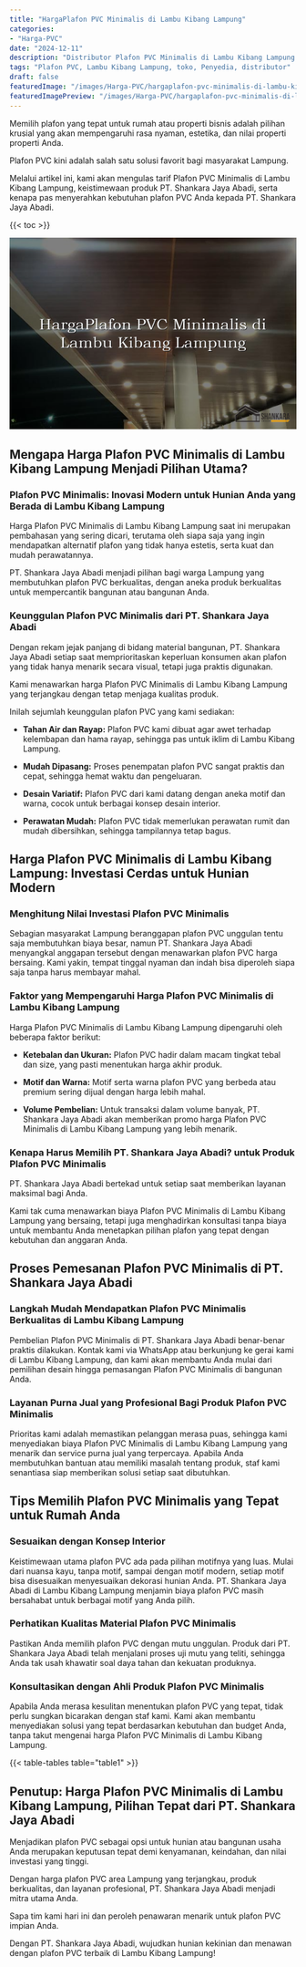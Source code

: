 ```yaml
---
title: "HargaPlafon PVC Minimalis di Lambu Kibang Lampung"
categories:
- "Harga-PVC"
date: "2024-12-11"
description: "Distributor Plafon PVC Minimalis di Lambu Kibang Lampung untuk hunian, perkantoran, serta toko. Produk terbaik, variasi motif, variasi warna modern, beserta layanan instalasi ditangani oleh tenaga ahli ahli dan kepastian resmi!|Servis penjualan Plafon PVC Minimalis di Lambu Kibang Lampung bagi kebutuhan rumah, kantor, atau toko, dengan produk unggulan dan penempatan oleh teknisi profesional serta jaminan resmi.|Pilihan Plafon PVC Minimalis di Lambu Kibang Lampung yang terpercaya untuk hunian, office, dan gerai, dengan material terbaik dan instalasi ditangani oleh tenaga ahli berpengalaman serta jaminan resmi.|Penjualan Plafon PVC Minimalis di Lambu Kibang Lampung untuk tempat tinggal, office, serta gerai, beserta produk terbaik dan pemasangan ditangani oleh tim berpengalaman, disertai dengan kepastian resmi.}"
tags: "Plafon PVC, Lambu Kibang Lampung, toko, Penyedia, distributor"
draft: false
featuredImage: "/images/Harga-PVC/hargaplafon-pvc-minimalis-di-lambu-kibang-lampung.png"
featuredImagePreview: "/images/Harga-PVC/hargaplafon-pvc-minimalis-di-lambu-kibang-lampung.png"
---
```


Memilih plafon yang tepat untuk rumah atau properti bisnis adalah pilihan krusial yang akan mempengaruhi rasa nyaman, estetika, dan nilai properti properti Anda.

Plafon PVC kini adalah salah satu solusi favorit bagi masyarakat Lampung.

Melalui artikel ini, kami akan mengulas tarif Plafon PVC Minimalis di Lambu Kibang Lampung, keistimewaan produk PT. Shankara Jaya Abadi, serta kenapa pas menyerahkan kebutuhan plafon PVC Anda kepada PT. Shankara Jaya Abadi.

{{< toc >}}

![HargaPlafon PVC Minimalis di Lambu Kibang Lampung](/images/Harga-PVC/HargaPlafon-PVC-Minimalis-di-Lambu-Kibang-Lampung.png)

## Mengapa Harga Plafon PVC Minimalis di Lambu Kibang Lampung Menjadi Pilihan Utama?

### Plafon PVC Minimalis: Inovasi Modern untuk Hunian Anda yang Berada di Lambu Kibang Lampung

Harga Plafon PVC Minimalis di Lambu Kibang Lampung saat ini merupakan pembahasan yang sering dicari, terutama oleh siapa saja yang ingin mendapatkan alternatif plafon yang tidak hanya estetis, serta kuat dan mudah perawatannya.

PT. Shankara Jaya Abadi menjadi pilihan bagi warga Lampung yang membutuhkan plafon PVC berkualitas, dengan aneka produk berkualitas untuk mempercantik bangunan atau bangunan Anda.

### Keunggulan Plafon PVC Minimalis dari PT. Shankara Jaya Abadi

Dengan rekam jejak panjang di bidang material bangunan, PT. Shankara Jaya Abadi setiap saat memprioritaskan keperluan konsumen akan plafon yang tidak hanya menarik secara visual, tetapi juga praktis digunakan.

Kami menawarkan harga Plafon PVC Minimalis di Lambu Kibang Lampung yang terjangkau dengan tetap menjaga kualitas produk.

Inilah sejumlah keunggulan plafon PVC yang kami sediakan:

- **Tahan Air dan Rayap:** Plafon PVC kami dibuat agar awet terhadap kelembapan dan hama rayap, sehingga pas untuk iklim di Lambu Kibang Lampung.

- **Mudah Dipasang:** Proses penempatan plafon PVC sangat praktis dan cepat, sehingga hemat waktu dan pengeluaran.

- **Desain Variatif:** Plafon PVC dari kami datang dengan aneka motif dan warna, cocok untuk berbagai konsep desain interior.

- **Perawatan Mudah:** Plafon PVC tidak memerlukan perawatan rumit dan mudah dibersihkan, sehingga tampilannya tetap bagus.

## Harga Plafon PVC Minimalis di Lambu Kibang Lampung: Investasi Cerdas untuk Hunian Modern

### Menghitung Nilai Investasi Plafon PVC Minimalis

Sebagian masyarakat Lampung beranggapan plafon PVC unggulan tentu saja membutuhkan biaya besar, namun PT. Shankara Jaya Abadi menyangkal anggapan tersebut dengan menawarkan plafon PVC harga bersaing. Kami yakin, tempat tinggal nyaman dan indah bisa diperoleh siapa saja tanpa harus membayar mahal.

### Faktor yang Mempengaruhi Harga Plafon PVC Minimalis di Lambu Kibang Lampung

Harga Plafon PVC Minimalis di Lambu Kibang Lampung dipengaruhi oleh beberapa faktor berikut:

- **Ketebalan dan Ukuran:** Plafon PVC hadir dalam macam tingkat tebal dan size, yang pasti menentukan harga akhir produk.

- **Motif dan Warna:** Motif serta warna plafon PVC yang berbeda atau premium sering dijual dengan harga lebih mahal.

- **Volume Pembelian:** Untuk transaksi dalam volume banyak, PT. Shankara Jaya Abadi akan memberikan promo harga Plafon PVC Minimalis di Lambu Kibang Lampung yang lebih menarik.

### Kenapa Harus Memilih PT. Shankara Jaya Abadi? untuk Produk Plafon PVC Minimalis

PT. Shankara Jaya Abadi bertekad untuk setiap saat memberikan layanan maksimal bagi Anda.

Kami tak cuma menawarkan biaya Plafon PVC Minimalis di Lambu Kibang Lampung yang bersaing, tetapi juga menghadirkan konsultasi tanpa biaya untuk membantu Anda menetapkan pilihan plafon yang tepat dengan kebutuhan dan anggaran Anda.

## Proses Pemesanan Plafon PVC Minimalis di PT. Shankara Jaya Abadi

### Langkah Mudah Mendapatkan Plafon PVC Minimalis Berkualitas di Lambu Kibang Lampung

Pembelian Plafon PVC Minimalis di PT. Shankara Jaya Abadi benar-benar praktis dilakukan. Kontak kami via WhatsApp atau berkunjung ke gerai kami di Lambu Kibang Lampung, dan kami akan membantu Anda mulai dari pemilihan desain hingga pemasangan Plafon PVC Minimalis di bangunan Anda.

### Layanan Purna Jual yang Profesional Bagi Produk Plafon PVC Minimalis

Prioritas kami adalah memastikan pelanggan merasa puas, sehingga kami menyediakan biaya Plafon PVC Minimalis di Lambu Kibang Lampung yang menarik dan service purna jual yang terpercaya. Apabila Anda membutuhkan bantuan atau memiliki masalah tentang produk, staf kami senantiasa siap memberikan solusi setiap saat dibutuhkan.

## Tips Memilih Plafon PVC Minimalis yang Tepat untuk Rumah Anda

### Sesuaikan dengan Konsep Interior

Keistimewaan utama plafon PVC ada pada pilihan motifnya yang luas. Mulai dari nuansa kayu, tanpa motif, sampai dengan motif modern, setiap motif bisa disesuaikan menyesuaikan dekorasi hunian Anda. PT. Shankara Jaya Abadi di Lambu Kibang Lampung menjamin biaya plafon PVC masih bersahabat untuk berbagai motif yang Anda pilih.

### Perhatikan Kualitas Material Plafon PVC Minimalis

Pastikan Anda memilih plafon PVC dengan mutu unggulan. Produk dari PT. Shankara Jaya Abadi telah menjalani proses uji mutu yang teliti, sehingga Anda tak usah khawatir soal daya tahan dan kekuatan produknya.

### Konsultasikan dengan Ahli Produk Plafon PVC Minimalis

Apabila Anda merasa kesulitan menentukan plafon PVC yang tepat, tidak perlu sungkan bicarakan dengan staf kami. Kami akan membantu menyediakan solusi yang tepat berdasarkan kebutuhan dan budget Anda, tanpa takut mengenai harga Plafon PVC Minimalis di Lambu Kibang Lampung.

{{< table-tables table="table1" >}}

## Penutup: Harga Plafon PVC Minimalis di Lambu Kibang Lampung, Pilihan Tepat dari PT. Shankara Jaya Abadi

Menjadikan plafon PVC sebagai opsi untuk hunian atau bangunan usaha Anda merupakan keputusan tepat demi kenyamanan, keindahan, dan nilai investasi yang tinggi.

Dengan harga plafon PVC area Lampung yang terjangkau, produk berkualitas, dan layanan profesional, PT. Shankara Jaya Abadi menjadi mitra utama Anda.

Sapa tim kami hari ini dan peroleh penawaran menarik untuk plafon PVC impian Anda.

Dengan PT. Shankara Jaya Abadi, wujudkan hunian kekinian dan menawan dengan plafon PVC terbaik di Lambu Kibang Lampung!

